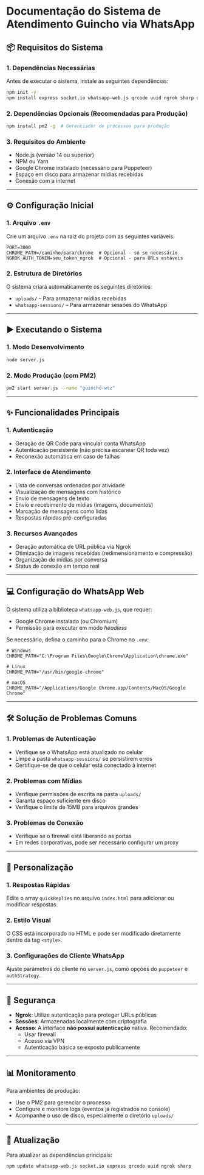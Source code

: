 # Documentação do Sistema de Atendimento Guincho via WhatsApp

## 📦 Requisitos do Sistema

### 1. Dependências Necessárias

Antes de executar o sistema, instale as seguintes dependências:

```bash
npm init -y
npm install express socket.io whatsapp-web.js qrcode uuid ngrok sharp dotenv cors
```

### 2. Dependências Opcionais (Recomendadas para Produção)

```bash
npm install pm2 -g  # Gerenciador de processos para produção
```

### 3. Requisitos do Ambiente

- Node.js (versão 14 ou superior)  
- NPM ou Yarn  
- Google Chrome instalado (necessário para Puppeteer)  
- Espaço em disco para armazenar mídias recebidas  
- Conexão com a internet  

---

## ⚙️ Configuração Inicial

### 1. Arquivo `.env`

Crie um arquivo `.env` na raiz do projeto com as seguintes variáveis:

```env
PORT=3000
CHROME_PATH=/caminho/para/chrome  # Opcional - só se necessário
NGROK_AUTH_TOKEN=seu_token_ngrok  # Opcional - para URLs estáveis
```

### 2. Estrutura de Diretórios

O sistema criará automaticamente os seguintes diretórios:

- `uploads/` – Para armazenar mídias recebidas  
- `whatsapp-sessions/` – Para armazenar sessões do WhatsApp  

---

## ▶️ Executando o Sistema

### 1. Modo Desenvolvimento

```bash
node server.js
```

### 2. Modo Produção (com PM2)

```bash
pm2 start server.js --name "guincho-wtz"
```

---

## ✨ Funcionalidades Principais

### 1. Autenticação

- Geração de QR Code para vincular conta WhatsApp  
- Autenticação persistente (não precisa escanear QR toda vez)  
- Reconexão automática em caso de falhas  

### 2. Interface de Atendimento

- Lista de conversas ordenadas por atividade  
- Visualização de mensagens com histórico  
- Envio de mensagens de texto  
- Envio e recebimento de mídias (imagens, documentos)  
- Marcação de mensagens como lidas  
- Respostas rápidas pré-configuradas  

### 3. Recursos Avançados

- Geração automática de URL pública via Ngrok  
- Otimização de imagens recebidas (redimensionamento e compressão)  
- Organização de mídias por conversa  
- Status de conexão em tempo real  

---

## 💻 Configuração do WhatsApp Web

O sistema utiliza a biblioteca `whatsapp-web.js`, que requer:

- Google Chrome instalado (ou Chromium)  
- Permissão para executar em modo *headless*  

Se necessário, defina o caminho para o Chrome no `.env`:

```env
# Windows
CHROME_PATH="C:\Program Files\Google\Chrome\Application\chrome.exe"

# Linux
CHROME_PATH="/usr/bin/google-chrome"

# macOS
CHROME_PATH="/Applications/Google Chrome.app/Contents/MacOS/Google Chrome"
```

---

## 🛠️ Solução de Problemas Comuns

### 1. Problemas de Autenticação

- Verifique se o WhatsApp está atualizado no celular  
- Limpe a pasta `whatsapp-sessions/` se persistirem erros  
- Certifique-se de que o celular está conectado à internet  

### 2. Problemas com Mídias

- Verifique permissões de escrita na pasta `uploads/`  
- Garanta espaço suficiente em disco  
- Verifique o limite de 15MB para arquivos grandes  

### 3. Problemas de Conexão

- Verifique se o firewall está liberando as portas  
- Em redes corporativas, pode ser necessário configurar um proxy  

---

## 🎨 Personalização

### 1. Respostas Rápidas

Edite o array `quickReplies` no arquivo `index.html` para adicionar ou modificar respostas.

### 2. Estilo Visual

O CSS está incorporado no HTML e pode ser modificado diretamente dentro da tag `<style>`.

### 3. Configurações do Cliente WhatsApp

Ajuste parâmetros do cliente no `server.js`, como opções do `puppeteer` e `authStrategy`.

---

## 🔐 Segurança

- **Ngrok**: Utilize autenticação para proteger URLs públicas  
- **Sessões**: Armazenadas localmente com criptografia  
- **Acesso**: A interface **não possui autenticação** nativa. Recomendado:  
  - Usar firewall  
  - Acesso via VPN  
  - Autenticação básica se exposto publicamente  

---

## 📊 Monitoramento

Para ambientes de produção:

- Use o PM2 para gerenciar o processo  
- Configure e monitore logs (eventos já registrados no console)  
- Acompanhe o uso de disco, especialmente o diretório `uploads/`  

---

## 🔄 Atualização

Para atualizar as dependências principais:

```bash
npm update whatsapp-web.js socket.io express qrcode uuid ngrok sharp
```